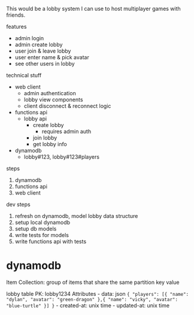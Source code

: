 This would be a lobby system I can use to host multiplayer games with friends.

features
- admin login
- admin create lobby
- user join & leave lobby
- user enter name & pick avatar
- see other users in lobby

technical stuff
- web client
    - admin authentication
    - lobby view components
    - client disconnect & reconnect logic
- functions api
    - lobby api
        - create lobby
            - requires admin auth
        - join lobby
        - get lobby info
- dynamodb
    - lobby#123, lobby#123#players

steps
1. dynamodb
1. functions api
1. web client

dev steps
1. refresh on dynamodb, model lobby data structure
1. setup local dynamodb
1. setup db models
1. write tests for models
1. write functions api with tests

# dynamodb

Item Collection: group of items that share the same partition key value

lobby table
PK: lobby1234
Attributes
    - data: json
        ```
        {
            "players": [{
                "name": "dylan",
                "avatar": "green-dragon"
            },{
                "name": "vicky",
                "avatar": "blue-turtle"
            }]
        }
        ```
    - created-at: unix time
    - updated-at: unix time
